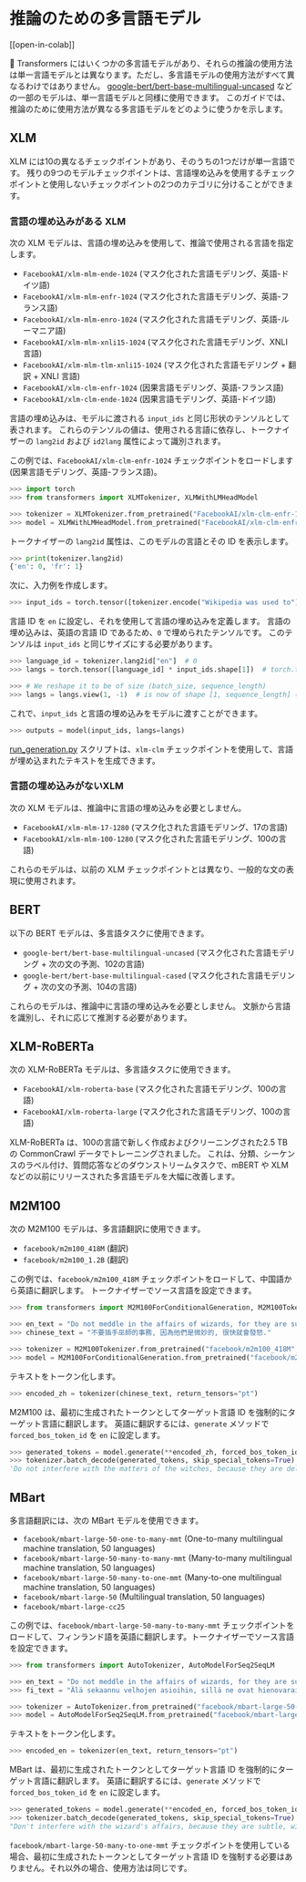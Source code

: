 <!--Copyright 2022 The HuggingFace Team. All rights reserved.

Licensed under the Apache License, Version 2.0 (the "License"); you may not use this file except in compliance with
the License. You may obtain a copy of the License at

http://www.apache.org/licenses/LICENSE-2.0

Unless required by applicable law or agreed to in writing, software distributed under the License is distributed on
an "AS IS" BASIS, WITHOUT WARRANTIES OR CONDITIONS OF ANY KIND, either express or implied. See the License for the
specific language governing permissions and limitations under the License.

⚠️ Note that this file is in Markdown but contain specific syntax for our doc-builder (similar to MDX) that may not be
rendered properly in your Markdown viewer.

-->

# 推論のための多言語モデル

[[open-in-colab]]

🤗 Transformers にはいくつかの多言語モデルがあり、それらの推論の使用方法は単一言語モデルとは異なります。ただし、多言語モデルの使用方法がすべて異なるわけではありません。 [google-bert/bert-base-multilingual-uncased](https://huggingface.co/google-bert/bert-base-multilingual-uncased) などの一部のモデルは、単一言語モデルと同様に使用できます。 このガイドでは、推論のために使用方法が異なる多言語モデルをどのように使うかを示します。

## XLM

XLM には10の異なるチェックポイントがあり、そのうちの1つだけが単一言語です。 残りの9つのモデルチェックポイントは、言語埋め込みを使用するチェックポイントと使用しないチェックポイントの2つのカテゴリに分けることができます。

### 言語の埋め込みがある XLM

次の XLM モデルは、言語の埋め込みを使用して、推論で使用される言語を指定します。

- `FacebookAI/xlm-mlm-ende-1024` (マスク化された言語モデリング、英語-ドイツ語)
- `FacebookAI/xlm-mlm-enfr-1024` (マスク化された言語モデリング、英語-フランス語)
- `FacebookAI/xlm-mlm-enro-1024` (マスク化された言語モデリング、英語-ルーマニア語)
- `FacebookAI/xlm-mlm-xnli15-1024` (マスク化された言語モデリング、XNLI 言語)
- `FacebookAI/xlm-mlm-tlm-xnli15-1024` (マスク化された言語モデリング + 翻訳 + XNLI 言語)
- `FacebookAI/xlm-clm-enfr-1024` (因果言語モデリング、英語-フランス語)
- `FacebookAI/xlm-clm-ende-1024` (因果言語モデリング、英語-ドイツ語)

言語の埋め込みは、モデルに渡される `input_ids` と同じ形状のテンソルとして表されます。 これらのテンソルの値は、使用される言語に依存し、トークナイザーの `lang2id` および `id2lang` 属性によって識別されます。

この例では、`FacebookAI/xlm-clm-enfr-1024` チェックポイントをロードします (因果言語モデリング、英語-フランス語)。

```py
>>> import torch
>>> from transformers import XLMTokenizer, XLMWithLMHeadModel

>>> tokenizer = XLMTokenizer.from_pretrained("FacebookAI/xlm-clm-enfr-1024")
>>> model = XLMWithLMHeadModel.from_pretrained("FacebookAI/xlm-clm-enfr-1024")
```

トークナイザーの `lang2id` 属性は、このモデルの言語とその ID を表示します。

```py
>>> print(tokenizer.lang2id)
{'en': 0, 'fr': 1}
```

次に、入力例を作成します。

```py
>>> input_ids = torch.tensor([tokenizer.encode("Wikipedia was used to")])  # batch size of 1
```

言語 ID を `en` に設定し、それを使用して言語の埋め込みを定義します。 言語の埋め込みは、英語の言語 ID であるため、`0` で埋められたテンソルです。 このテンソルは `input_ids` と同じサイズにする必要があります。

```py
>>> language_id = tokenizer.lang2id["en"]  # 0
>>> langs = torch.tensor([language_id] * input_ids.shape[1])  # torch.tensor([0, 0, 0, ..., 0])

>>> # We reshape it to be of size (batch_size, sequence_length)
>>> langs = langs.view(1, -1)  # is now of shape [1, sequence_length] (we have a batch size of 1)
```

これで、`input_ids` と言語の埋め込みをモデルに渡すことができます。

```py
>>> outputs = model(input_ids, langs=langs)
```

[run_generation.py](https://github.com/huggingface/transformers/tree/main/examples/pytorch/text-generation/run_generation.py) スクリプトは、`xlm-clm` チェックポイントを使用して、言語が埋め込まれたテキストを生成できます。

### 言語の埋め込みがないXLM

次の XLM モデルは、推論中に言語の埋め込みを必要としません。

- `FacebookAI/xlm-mlm-17-1280` (マスク化された言語モデリング、17の言語)
- `FacebookAI/xlm-mlm-100-1280` (マスク化された言語モデリング、100の言語)

これらのモデルは、以前の XLM チェックポイントとは異なり、一般的な文の表現に使用されます。

## BERT

以下の BERT モデルは、多言語タスクに使用できます。

- `google-bert/bert-base-multilingual-uncased` (マスク化された言語モデリング + 次の文の予測、102の言語)
- `google-bert/bert-base-multilingual-cased` (マスク化された言語モデリング + 次の文の予測、104の言語)

これらのモデルは、推論中に言語の埋め込みを必要としません。 文脈から言語を識別し、それに応じて推測する必要があります。

## XLM-RoBERTa

次の XLM-RoBERTa モデルは、多言語タスクに使用できます。

- `FacebookAI/xlm-roberta-base` (マスク化された言語モデリング、100の言語)
- `FacebookAI/xlm-roberta-large` (マスク化された言語モデリング、100の言語)

XLM-RoBERTa は、100の言語で新しく作成およびクリーニングされた2.5 TB の CommonCrawl データでトレーニングされました。 これは、分類、シーケンスのラベル付け、質問応答などのダウンストリームタスクで、mBERT や XLM などの以前にリリースされた多言語モデルを大幅に改善します。

## M2M100

次の M2M100 モデルは、多言語翻訳に使用できます。

- `facebook/m2m100_418M` (翻訳)
- `facebook/m2m100_1.2B` (翻訳)

この例では、`facebook/m2m100_418M` チェックポイントをロードして、中国語から英語に翻訳します。 トークナイザーでソース言語を設定できます。

```py
>>> from transformers import M2M100ForConditionalGeneration, M2M100Tokenizer

>>> en_text = "Do not meddle in the affairs of wizards, for they are subtle and quick to anger."
>>> chinese_text = "不要插手巫師的事務, 因為他們是微妙的, 很快就會發怒."

>>> tokenizer = M2M100Tokenizer.from_pretrained("facebook/m2m100_418M", src_lang="zh")
>>> model = M2M100ForConditionalGeneration.from_pretrained("facebook/m2m100_418M")
```

テキストをトークン化します。

```py
>>> encoded_zh = tokenizer(chinese_text, return_tensors="pt")
```

M2M100 は、最初に生成されたトークンとしてターゲット言語 ID を強制的にターゲット言語に翻訳します。 英語に翻訳するには、`generate` メソッドで `forced_bos_token_id` を `en` に設定します。

```py
>>> generated_tokens = model.generate(**encoded_zh, forced_bos_token_id=tokenizer.get_lang_id("en"))
>>> tokenizer.batch_decode(generated_tokens, skip_special_tokens=True)
'Do not interfere with the matters of the witches, because they are delicate and will soon be angry.'
```

## MBart

多言語翻訳には、次の MBart モデルを使用できます。

- `facebook/mbart-large-50-one-to-many-mmt` (One-to-many multilingual machine translation, 50 languages)
- `facebook/mbart-large-50-many-to-many-mmt` (Many-to-many multilingual machine translation, 50 languages)
- `facebook/mbart-large-50-many-to-one-mmt` (Many-to-one multilingual machine translation, 50 languages)
- `facebook/mbart-large-50` (Multilingual translation, 50 languages)
- `facebook/mbart-large-cc25`

この例では、`facebook/mbart-large-50-many-to-many-mmt` チェックポイントをロードして、フィンランド語を英語に翻訳します。トークナイザーでソース言語を設定できます。

```py
>>> from transformers import AutoTokenizer, AutoModelForSeq2SeqLM

>>> en_text = "Do not meddle in the affairs of wizards, for they are subtle and quick to anger."
>>> fi_text = "Älä sekaannu velhojen asioihin, sillä ne ovat hienovaraisia ja nopeasti vihaisia."

>>> tokenizer = AutoTokenizer.from_pretrained("facebook/mbart-large-50-many-to-many-mmt", src_lang="fi_FI")
>>> model = AutoModelForSeq2SeqLM.from_pretrained("facebook/mbart-large-50-many-to-many-mmt")
```

テキストをトークン化します。

```py
>>> encoded_en = tokenizer(en_text, return_tensors="pt")
```

MBart は、最初に生成されたトークンとしてターゲット言語 ID を強制的にターゲット言語に翻訳します。 英語に翻訳するには、`generate` メソッドで `forced_bos_token_id` を `en` に設定します。

```py
>>> generated_tokens = model.generate(**encoded_en, forced_bos_token_id=tokenizer.lang_code_to_id("en_XX"))
>>> tokenizer.batch_decode(generated_tokens, skip_special_tokens=True)
"Don't interfere with the wizard's affairs, because they are subtle, will soon get angry."
```

`facebook/mbart-large-50-many-to-one-mmt` チェックポイントを使用している場合、最初に生成されたトークンとしてターゲット言語 ID を強制する必要はありません。それ以外の場合、使用方法は同じです。